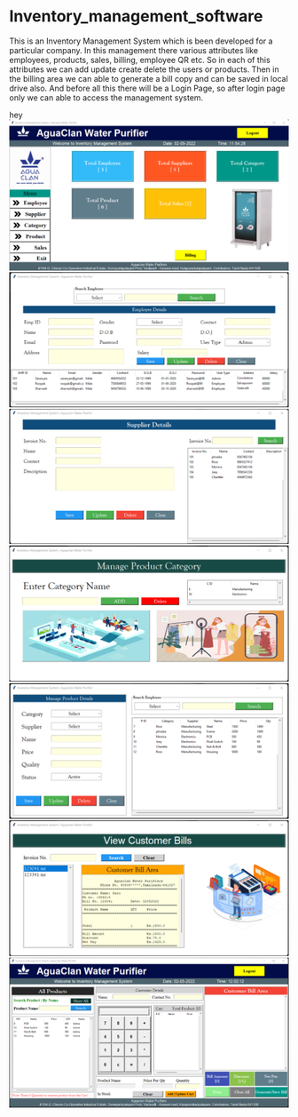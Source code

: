# Inventory_management_software
This is an Inventory Management System which is been developed for a particular company. In this management there various attributes like employees, products, sales, billing, employee QR etc. So in each of this attributes we can add update create delete the users or products. Then in the billing area we can able to generate a bill copy and can be saved in local drive also. And before all this there will be a Login Page, so after login page only we can able to access the management system. 

hey
![](Dashboard.png)
![](Employee.png)
![](Supplier.png)
![](Category.png)
![](Product.png)
![](Sales.png)
![](Billing.png)
